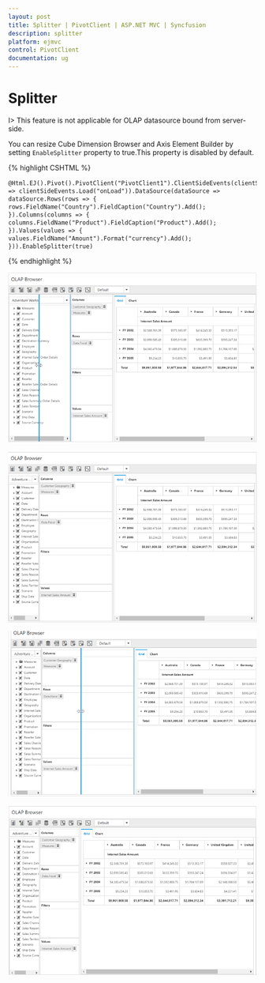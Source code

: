 ```yaml
---
layout: post
title: Splitter | PivotClient | ASP.NET MVC | Syncfusion
description: splitter
platform: ejmvc
control: PivotClient
documentation: ug
---
```


# Splitter

I> This feature is not applicable for OLAP datasource  bound from server-side. 

You can resize Cube Dimension Browser and Axis Element Builder by setting `EnableSplitter` property to true.This property is disabled by default.

{% highlight CSHTML %}

    @Html.EJ().Pivot().PivotClient("PivotClient1").ClientSideEvents(clientSideEvents => clientSideEvents.Load("onLoad")).DataSource(dataSource => dataSource.Rows(rows => { rows.FieldName("Country").FieldCaption("Country").Add(); }).Columns(columns => { columns.FieldName("Product").FieldCaption("Product").Add(); }).Values(values => { values.FieldName("Amount").Format("currency").Add(); })).EnableSplitter(true)

{% endhighlight %}

![](Splitter_images/Splitter1.png)

![](Splitter_images/Splitter2.png)

![](Splitter_images/Splitter3.png)

![](Splitter_images/Splitter4.png)
